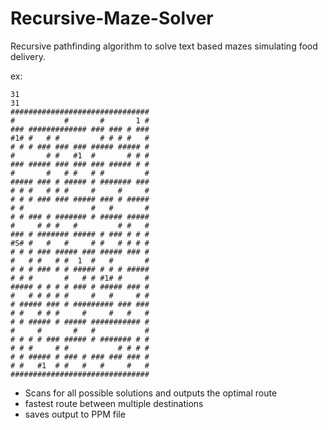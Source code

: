 # Recursive-Maze-Solver
Recursive pathfinding algorithm to solve text based mazes simulating food delivery.

ex: 
```
31
31
###############################
#           #       #       1 #
### ############# ### ### # ###
#1# #   # #         # # # #   #
# # # ### ### ### ##### ##### #
#       # #   #1  #       # # #
### ##### ### ### ### ##### # #
#       #   # #   # #         #
##### ### # ##### # ####### ###
# # #   # # #     #     #     #
# # # ### ### ##### ### # #####
# #               #   #       #
# # ### # ####### # ##### #####
#     # # #   #         # #   #
### # ####### ##### # ### # # #
#S# #   #   #     # #   # # # #
# # # ### ##### ### ##### ### #
#   # #   # #  1  #   #       #
# # # ### # # ##### # # # #####
# # #       #   # # #1# #     #
##### # # # # ### # ##### ### #
#   # # # # #     #   #     # #
# ##### ### # ######### ### ###
# #   # # #     #     #   #   #
# # ##### # ##### ########### #
#     #       #   #           #
# # # # ### ##### # ####### # #
# # #     # #           # # # #
# # ##### # ### # ### ### ### #
# #   #1  # #   #   #     #   #
###############################
```

- Scans for all possible solutions and outputs the optimal route
- fastest route between multiple destinations
- saves output to PPM file
